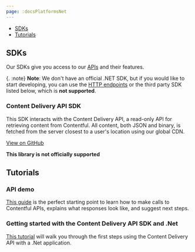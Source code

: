 ```yaml
---
page: :docsPlatformsNet
---
```


- [SDKs](#sdks)
- [Tutorials](#tutorials)

## SDKs

Our SDKs give you access to our [APIs](/developers/docs/concepts/apis/) and their features.

{. :note}
**Note**: We don't have an official .NET SDK, but if you would like to start developing, you can use the [HTTP endpoints](/developers/docs/concepts/apis/) or the third party SDK listed below, which is **not supported**.

### Content Delivery API SDK

This SDK interacts with the Content Delivery API, a read-only API for retrieving content from Contentful. All content, both JSON and binary, is fetched from the server closest to a user's location using our global CDN.

[View on GitHub](https://github.com/ryan-codingintrigue/Contentful.NET)

**This library is not officially supported**

## Tutorials

### API demo

[This guide](/developers/api-demo/ruby/) is the perfect starting point to learn how to make calls to Contentful APIs, explains what responses look like, and suggest next steps.

### Getting started with the Content Delivery API SDK and .Net

[This tutorial](https://github.com/ryan-codingintrigue/Contentful.NET) will walk you through the first steps using the Content Delivery API with a .Net application.

